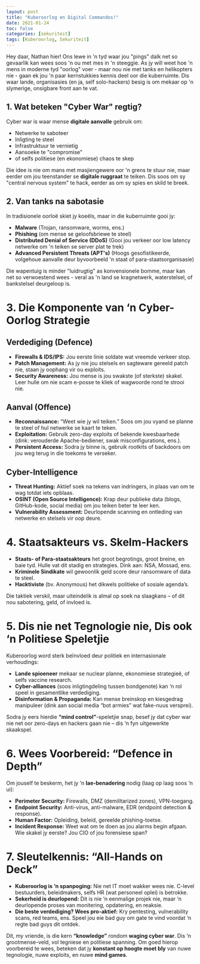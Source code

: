 ```yaml
---
layout: post
title: "Kuberoorlog en Digital Commandos!"
date: 2021-01-24
toc: false
categories: [sekuriteit]
tags: [Kuberoorlog, Sekuriteit]
---
```



Hey daar, Nathan hier! Ons lewe in 'n tyd waar jou "pings" dalk net so gevaarlik kan wees soos 'n ou met mes in 'n steeggie. As jy will weet hoe 'n mens in moderne tyd "oorlog" voer - maar nou nie met tanks en helikopters nie - gaan ek jou 'n paar kernstukkies kennis deel oor die kuberruimte. Dis waar lande, organisasies (en ja, self solo-hackers) besig is om mekaar op 'n slymerige, onsigbare front aan te vat.

## 1. Wat beteken "Cyber War" regtig?
Cyber war is waar mense **digitale aanvalle** gebruik om:

- Netwerke te saboteer
- Inligting te steel
- Infrastruktuur te vernietig
- Aansoeke te "compromise"
- of selfs politiese (en ekonomiese) chaos te skep

Die idee is nie om mans met masjiengewere oor 'n grens te stuur nie, maar eerder om jou teenstander se **digitale ruggraat** te teiken. Dis soos om sy "central nervous system" te hack, eerder as om sy spies en skild te breek.

## 2. Van tanks na sabotasie
In tradisionele oorloë skiet jy koeëls, maar in die kuberruimte gooi jy:

- **Malware** (Trojan, ransomware, worms, ens.)
- **Phishing** (om mense se geloofsbriewe te steel)
- **Distributed Denial of Service (DDoS)** (Gooi jou verkeer oor low latency netwerke om 'n teiken se server plat te trek)
- **Advanced Persistent Threats (APT's)** (Hoogs gesofistikeerde, volgehoue aanvalle deur byvoorbeeld 'n staat of para-staatsorganisasie)

Die wapentuig is minder "luidrugtig" as konvensionele bomme, maar kan net so verwoestend wees - veral as 'n land se kragnetwerk, waterstelsel, of bankstelsel deurgeloop is.

# 3. Die Komponente van ‘n Cyber-Oorlog Strategie

## Verdediging (Defence)

- **Firewalls & IDS/IPS:** Jou eerste linie soldate wat vreemde verkeer stop.
- **Patch Management:** As jy nie jou stelsels en sagteware gereeld patch nie, staan jy oophang vir ou exploits.
- **Security Awareness:** Jou mense is jou swakste (of sterkste) skakel. Leer hulle om nie scam e-posse te kliek of wagwoorde rond te strooi nie.

## Aanval (Offence)

- **Reconnaissance:** “Weet wie jy wil teiken.” Soos om jou vyand se planne te steel of hul netwerke se kaart te teken.
- **Exploitation:** Gebruik zero-day exploits of bekende kwesbaarhede (dink: verouderde Apache-bediener, swak misconfigurations, ens.).
- **Persistent Access:** Sodra jy binne is, gebruik rootkits of backdoors om jou weg terug in die toekoms te verseker.

## Cyber-Intelligence

- **Threat Hunting:** Aktief soek na tekens van indringers, in plaas van om te wag totdat iets opblaas.
- **OSINT (Open Source Intelligence):** Krap deur publieke data (blogs, GitHub-kode, social media) om jou teiken beter te leer ken.
- **Vulnerability Assessment:** Deurlopende scanning en ontleding van netwerke en stelsels vir oop deure.


# 4. Staatsakteurs vs. Skelm-Hackers

- **Staats- of Para-staatsakteurs** het groot begrotings, groot breine, en baie tyd. Hulle vat dit stadig en strategies. Dink aan: NSA, Mossad, ens.
- **Kriminele Sindikate** wil gewoonlik geld score deur ransomware of data te steel.
- **Hacktiviste** (bv. Anonymous) het dikwels politieke of sosiale agenda’s.

Die taktiek verskil, maar uiteindelik is almal op soek na slaagkans – of dit nou sabotering, geld, of invloed is.



# 5. Dis nie net Tegnologie nie, Dis ook ‘n Politiese Speletjie

Kuberoorlog word sterk beïnvloed deur politiek en internasionale verhoudings:

- **Lande spioeneer** mekaar se nuclear planne, ekonomiese strategieë, of selfs vaccine research.
- **Cyber-alliances** (soos inligtingdeling tussen bondgenote) kan ‘n rol speel in gesamentlike verdediging.
- **Disinformation & Propaganda:** Kan mense breinskop en kiesgedrag manipuleer (dink aan social media “bot armies” wat fake-nuus versprei).

Sodra jy eers hierdie **“mind control”**-speletjie snap, besef jy dat cyber war nie net oor zero-days en hackers gaan nie – dis ‘n fyn uitgewerkte skaakspel.



# 6. Wees Voorbereid: “Defence in Depth”

Om jouself te beskerm, het jy ‘n **lae-benadering** nodig (laag op laag soos ‘n ui):

- **Perimeter Security:** Firewalls, DMZ (demilitarized zones), VPN-toegang.
- **Endpoint Security:** Anti-virus, anti-malware, EDR (endpoint detection & response).
- **Human Factor:** Opleiding, beleid, gereelde phishing-toetse.
- **Incident Response:** Weet wat om te doen as jou alarms begin afgaan. Wie skakel jy eerste? Jou CIO of jou forensiese span?



# 7. Sleutelkennis: “All-Hands on Deck”

- **Kuberoorlog is ‘n spanpoging:** Nie net IT moet wakker wees nie. C-level bestuurders, beleidmakers, selfs HR (wat personeel oplei) is betrokke.
- **Sekerheid is deurlopend:** Dit is nie ‘n eenmalige projek nie, maar ‘n deurlopende proses van monitering, opdatering, en reaksie.
- **Die beste verdediging? Wees pro-aktief:** Kry pentesting, vulnerability scans, red teams, ens. Speel jou eie bad guy om gate te vind voordat ‘n regte bad guys dit ontdek.



Dít, my vriende, is die kern **“knowledge”** rondom **waging cyber war**. Dis ‘n grootmense-veld, vol tegniese en politiese spanning. Om goed hierop voorbereid te wees, beteken dat jy **konstant op hoogte moet bly** van nuwe tegnologie, nuwe exploits, en nuwe **mind games**.
